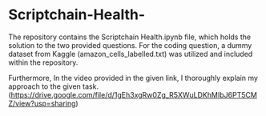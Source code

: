 # Scriptchain-Health-

The repository contains the Scriptchain Health.ipynb file, which holds the solution to the two provided questions. For the coding question, a dummy dataset from Kaggle (amazon_cells_labelled.txt) was utilized and included within the repository.

Furthermore, In the video provided in the given link, I thoroughly explain my approach to the given task. (https://drive.google.com/file/d/1gEh3xgRw0Zg_R5XWuLDKhMIbJ6PT5CMZ/view?usp=sharing)
